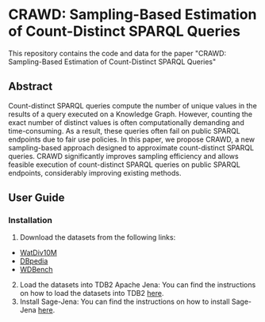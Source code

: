 # CRAWD: Sampling-Based Estimation of Count-Distinct SPARQL Queries
This repository contains the code and data for the paper "CRAWD: Sampling-Based Estimation of Count-Distinct SPARQL Queries" 

## Abstract
Count-distinct SPARQL queries compute the number of unique values in the results of a query executed on a Knowledge Graph. 
However, counting the exact number of distinct values is often computationally demanding and time-consuming. 
As a result, these queries often fail on public SPARQL endpoints due to fair use policies. 
In this paper, we propose CRAWD, a new sampling-based approach designed to approximate count-distinct SPARQL queries.
CRAWD significantly improves sampling efficiency and allows feasible execution of count-distinct SPARQL queries on public SPARQL endpoints, 
considerably improving existing methods.

## User Guide
### Installation

1. Download the datasets from the following links:
- [WatDiv10M](https://github.com/dsg-uwaterloo/watdiv)
- [DBpedia](https://github.com/dice-group/LargeRDFBench)
- [WDBench](https://github.com/MillenniumDB/WDBench)

2. Load the datasets into TDB2 Apache Jena:
You can find the instructions on how to load the datasets into TDB2 [here](https://jena.apache.org/documentation/tdb2/tdb2_cmds.html).
3. Install Sage-Jena:
You can find the instructions on how to install Sage-Jena [here](https://github.com/Chat-Wane/sage-jena).



